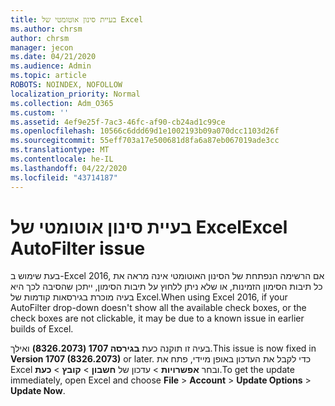 ```yaml
---
title: בעיית סינון אוטומטי של Excel
ms.author: chrsm
author: chrsm
manager: jecon
ms.date: 04/21/2020
ms.audience: Admin
ms.topic: article
ROBOTS: NOINDEX, NOFOLLOW
localization_priority: Normal
ms.collection: Adm_O365
ms.custom: ''
ms.assetid: 4ef9e25f-7ac3-46fc-af90-cb24ad1c99ce
ms.openlocfilehash: 10566c6ddd69d1e1002193b09a070dcc1103d26f
ms.sourcegitcommit: 55eff703a17e500681d8fa6a87eb067019ade3cc
ms.translationtype: MT
ms.contentlocale: he-IL
ms.lasthandoff: 04/22/2020
ms.locfileid: "43714187"
---
```

# <a name="excel-autofilter-issue"></a><span data-ttu-id="7c32c-102">בעיית סינון אוטומטי של Excel</span><span class="sxs-lookup"><span data-stu-id="7c32c-102">Excel AutoFilter issue</span></span>

<span data-ttu-id="7c32c-103">בעת שימוש ב-Excel 2016, אם הרשימה הנפתחת של הסינון האוטומטי אינה מראה את כל תיבות הסימון הזמינות, או שלא ניתן ללחוץ על תיבות הסימון, ייתכן שהסיבה לכך היא בעיה מוכרת בגירסאות קודמות של Excel.</span><span class="sxs-lookup"><span data-stu-id="7c32c-103">When using Excel 2016, if your AutoFilter drop-down doesn't show all the available check boxes, or the check boxes are not clickable, it may be due to a known issue in earlier builds of Excel.</span></span> 
  
<span data-ttu-id="7c32c-104">בעיה זו תוקנה כעת **בגירסה 1707 (8326.2073)** ואילך.</span><span class="sxs-lookup"><span data-stu-id="7c32c-104">This issue is now fixed in **Version 1707 (8326.2073)** or later.</span></span> <span data-ttu-id="7c32c-105">כדי לקבל את העדכון באופן מיידי, פתח את Excel ובחר **אפשרויות** \> עדכון של **חשבון** \> **קובץ** \> **כעת**.</span><span class="sxs-lookup"><span data-stu-id="7c32c-105">To get the update immediately, open Excel and choose **File** \> **Account** \> **Update Options** \> **Update Now**.</span></span>
  

